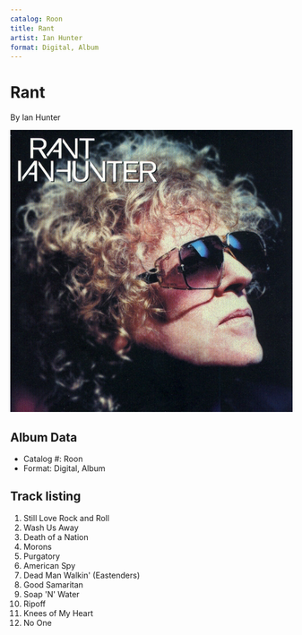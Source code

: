 ```yaml
---
catalog: Roon
title: Rant
artist: Ian Hunter
format: Digital, Album
---
```


# Rant

By Ian Hunter

![](../../assets/albumcovers/Ian_Hunter-Rant.png)

## Album Data

- Catalog #: Roon
- Format: Digital, Album


## Track listing


1. Still Love Rock and Roll
2. Wash Us Away
3. Death of a Nation
4. Morons
5. Purgatory
6. American Spy
7. Dead Man Walkin' (Eastenders)
8. Good Samaritan
9. Soap 'N' Water
10. Ripoff
11. Knees of My Heart
12. No One

